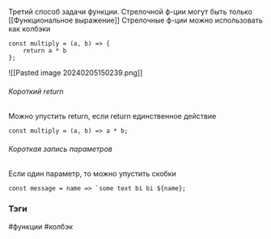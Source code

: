 
Третий способ задачи функции.
Стрелочной ф-ции могут быть только [[Функциональное выражение]]
Стрелочные ф-ции можно использовать как колбэки

```
const multiply = (a, b) => {
	return a * b
};
```

![[Pasted image 20240205150239.png]]


###### Короткий return

Можно упустить return, если return единственное действие 

```
const multiply = (a, b) => a * b;
```

###### Короткая запись параметров

Если один параметр, то можно упустить скобки
```
const message = name => `some text bi bi ${name};
```







### Тэги
#функции #колбэк 